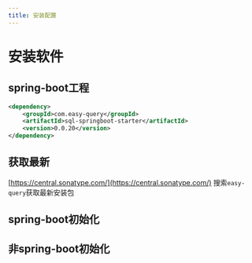 ```yaml
---
title: 安装配置
---
```


# 安装软件

## spring-boot工程
```xml
<dependency>
    <groupId>com.easy-query</groupId>
    <artifactId>sql-springboot-starter</artifactId>
    <version>0.0.20</version>
</dependency>
```

## 获取最新

[https://central.sonatype.com/](https://central.sonatype.com/) 搜索`easy-query`获取最新安装包



## spring-boot初始化

## 非spring-boot初始化